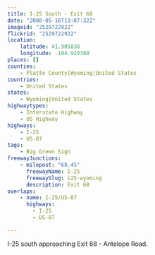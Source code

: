 ```yaml
---
title: I-25 South - Exit 68
date: "2008-05-16T13:07:32Z"
imageid: "2529722922"
flickrid: "2529722922"
location:
    latitude: 41.905838
    longitude: -104.920388
places: []
counties:
    - Platte County|Wyoming|United States
countries:
    - United States
states:
    - Wyoming|United States
highwaytypes:
    - Interstate Highway
    - US Highway
highways:
    - I-25
    - US-87
tags:
    - Big Green Sign
freewayJunctions:
    - milepost: "68.45"
      freewayName: I-25
      freewaySlug: i25-wyoming
      description: Exit 68
overlaps:
    - name: I-25/US-87
      highways:
        - I-25
        - US-87

---
```

I-25 south approaching Exit 68 - Antelope Road.